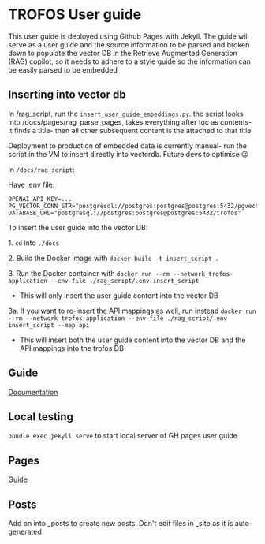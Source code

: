 # TROFOS User guide

This user guide is deployed using Github Pages with Jekyll. The guide will serve as a user guide and the source information to be parsed and broken down to populate the vector DB in the Retrieve Augmented Generation (RAG) copilot, so it needs to adhere to a style guide so the information can be easily parsed to be embedded

## Inserting into vector db

In /rag_script, run the `insert_user_guide_embeddings.py`. the script looks into /docs/pages/rag_parse_pages, takes everything after toc as contents- it finds a title- then all other subsequent content is the attached to that title

Deployment to production of embedded data is currently manual- run the script in the VM to insert directly into vectordb. Future devs to optimise 😉

In `/docs/rag_script`:

Have .env file:

```
OPENAI_API_KEY=...
PG_VECTOR_CONN_STR="postgresql://postgres:postgres@postgres:5432/pgvector"
DATABASE_URL="postgresql://postgres:postgres@postgres:5432/trofos"
```

To insert the user guide into the vector DB:

1\. `cd` into `./docs`

2\. Build the Docker image with `docker build -t insert_script .`

3\. Run the Docker container with `docker run --rm --network trofos-application --env-file ./rag_script/.env insert_script`

- This will only insert the user guide content into the vector DB

3a\. If you want to re-insert the API mappings as well, run instead `docker run --rm --network trofos-application --env-file ./rag_script/.env insert_script --map-api`

- This will insert both the user guide content into the vector DB and the API mappings into the trofos DB

## Guide

[Documentation](https://docs.github.com/en/pages/setting-up-a-github-pages-site-with-jekyll/creating-a-github-pages-site-with-jekyll)

## Local testing

`bundle exec jekyll serve` to start local server of GH pages user guide

## Pages

[Guide](https://docs.github.com/en/pages/setting-up-a-github-pages-site-with-jekyll/adding-content-to-your-github-pages-site-using-jekyll)

## Posts

Add on into \_posts to create new posts. Don't edit files in \_site as it is auto-generated
